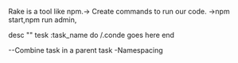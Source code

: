 Rake is a tool like npm.-> Create commands to run our code.
->npm start,npm run admin,

desc ""
tesk :task_name do
/.conde goes here
end

--Combine task in a parent task -Namespacing
